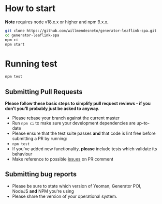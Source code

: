 # How to start

**Note** requires node v18.x.x or higher and npm 9.x.x.

```bash
git clone https://github.com/willmendesneto/generator-leaflink-spa.git
cd generator-leaflink-spa
npm ci
npm start
```

# Running test

```bash
npm test
```

## Submitting Pull Requests

**Please follow these basic steps to simplify pull request reviews - if you don't you'll probably just be asked to anyway.**

- Please rebase your branch against the current master
- Run `npm ci` to make sure your development dependencies are up-to-date
- Please ensure that the test suite passes **and** that code is lint free before submitting a PR by running:
- `npm test`
- If you've added new functionality, **please** include tests which validate its behaviour
- Make reference to possible [issues](https://github.com/willmendesneto/generator-leaflink-spa/issues) on PR comment

## Submitting bug reports

- Please be sure to state which version of Yeoman, Generator POI, NodeJS **and** NPM you're using
- Please share the version of your operational system.
